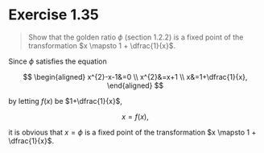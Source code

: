 # Exercise 1.35

> Show that the golden ratio $\phi$ (section 1.2.2) is a fixed point of the transformation $x \mapsto 1 + \dfrac{1}{x}$.

Since $\phi$ satisfies the equation

$$
\begin{aligned}
x^{2}-x-1&=0 \\
x^{2}&=x+1 \\
x&=1+\dfrac{1}{x},
\end{aligned}
$$

by letting $f\left( x\right)$ be $1+\dfrac{1}{x}$,

$$x=f\left( x\right) ,$$

it is obvious that $x=\phi$ is a fixed point of the transformation $x \mapsto 1 + \dfrac{1}{x}$.
